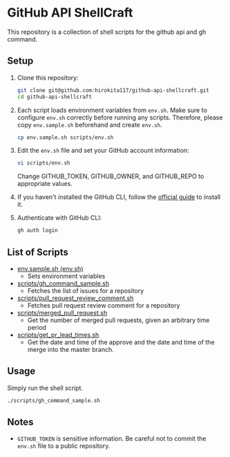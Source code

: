 # GitHub API ShellCraft

This repository is a collection of shell scripts for the github api and gh command.

## Setup

1. Clone this repository:
   ```sh
   git clone git@github.com:hirokita117/github-api-shellcraft.git
   cd github-api-shellcraft
   ```

2. Each script loads environment variables from `env.sh`. Make sure to configure `env.sh` correctly before running any scripts. Therefore, please copy `env.sample.sh` beforehand and create `env.sh`.
   ```sh
   cp env.sample.sh scripts/env.sh
   ```

3. Edit the `env.sh` file and set your GitHub account information:
   ```sh
   vi scripts/env.sh
   ```
   Change GITHUB_TOKEN, GITHUB_OWNER, and GITHUB_REPO to appropriate values.

4. If you haven't installed the GitHub CLI, follow the [official guide](https://github.com/cli/cli#installation) to install it.

5. Authenticate with GitHub CLI:
   ```sh
   gh auth login
   ```

## List of Scripts
- [env.sample.sh (env.sh)](env.sample.sh)
  - Sets environment variables
- [scripts/gh_command_sample.sh](scripts/gh_command_sample.sh)
  - Fetches the list of issues for a repository
- [scripts/pull_request_review_comment.sh](scripts/pull_request_review_comment.sh)
  - Fetches pull request review comment for a repository
- [scripts/merged_pull_request.sh](scripts/merged_pull_request.sh)
  - Get the number of merged pull requests, given an arbitrary time period
- [scripts/get_pr_lead_times.sh](scripts/get_pr_lead_times.sh)
  - Get the date and time of the approve and the date and time of the merge into the master branch.

## Usage
Simply run the shell script.
```sh
./scripts/gh_command_sample.sh
```

## Notes

- `GITHUB_TOKEN` is sensitive information. Be careful not to commit the `env.sh` file to a public repository.


